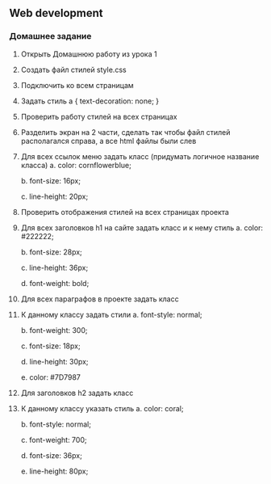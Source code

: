 ## Web development

### Домашнее задание
1.	Открыть Домашнюю работу из урока 1
   
2.	Создать файл стилей style.css
   
3.	Подключить ко всем страницам
   
4.	Задать стиль
  a {
     text-decoration: none;
  }

5.	Проверить работу стилей на всех страницах
   
6.	Разделить экран на 2 части, сделать так чтобы файл стилей располагался справа, а все html файлы были слев
    
7.	Для всех ссылок меню задать класс (придумать логичное название класса)
    a. color: cornflowerblue;
  
    b. font-size: 16px;
    
    c. line-height: 20px;

8.	Проверить отображения стилей на всех страницах проекта
    
9.	Для всех заголовков h1 на сайте задать класс и к нему стиль
    a. color: #222222;
    
    b. font-size: 28px;
    
    c. line-height: 36px;
    
    d. font-weight: bold;

10.	Для всех параграфов в проекте задать класс
    
11.	К данному классу задать стили
    a. font-style: normal;
    
    b. font-weight: 300;
    
    c. font-size: 18px;
    
    d. line-height: 30px;
    
    e. color: #7D7987

12.	Для заголовков h2 задать класс

13.	К данному классу указать стиль 
    a. color: coral;
  
    b. font-style: normal;
    
    c. font-weight: 700;
    
    d. font-size: 36px;
    
    e. line-height: 80px;
